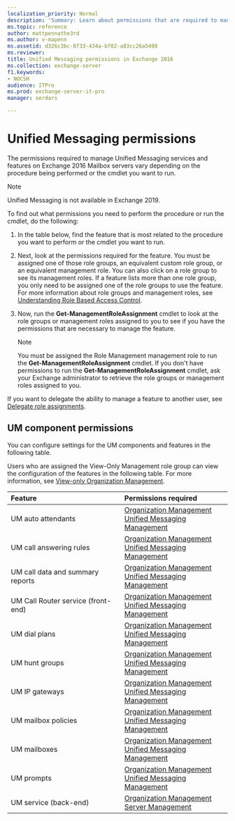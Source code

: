 ```yaml
---
localization_priority: Normal
description: 'Summary: Learn about permissions that are required to manage Unified Messaging services and features in Exchange Server 2016.'
ms.topic: reference
author: mattpennathe3rd
ms.author: v-mapenn
ms.assetid: d326c3bc-8f33-434a-bf02-a83cc26a5498
ms.reviewer:
title: Unified Messaging permissions in Exchange 2016
ms.collection: exchange-server
f1.keywords:
- NOCSH
audience: ITPro
ms.prod: exchange-server-it-pro
manager: serdars

---
```


# Unified Messaging permissions

The permissions required to manage Unified Messaging services and features on Exchange 2016 Mailbox servers vary depending on the procedure being performed or the cmdlet you want to run.

> [!NOTE]
> Unified Messaging is not available in Exchange 2019.

To find out what permissions you need to perform the procedure or run the cmdlet, do the following:

1. In the table below, find the feature that is most related to the procedure you want to perform or the cmdlet you want to run.

2. Next, look at the permissions required for the feature. You must be assigned one of those role groups, an equivalent custom role group, or an equivalent management role. You can also click on a role group to see its management roles. If a feature lists more than one role group, you only need to be assigned one of the role groups to use the feature. For more information about role groups and management roles, see [Understanding Role Based Access Control](https://technet.microsoft.com/library/dd298183.aspx).

3. Now, run the **Get-ManagementRoleAssignment** cmdlet to look at the role groups or management roles assigned to you to see if you have the permissions that are necessary to manage the feature.

    > [!NOTE]
    > You must be assigned the Role Management management role to run the **Get-ManagementRoleAssignment** cmdlet. If you don't have permissions to run the **Get-ManagementRoleAssignment** cmdlet, ask your Exchange administrator to retrieve the role groups or management roles assigned to you.

If you want to delegate the ability to manage a feature to another user, see [Delegate role assignments](https://docs.microsoft.com/exchange/delegate-role-assignments-exchange-2013-help).

## UM component permissions

You can configure settings for the UM components and features in the following table.

Users who are assigned the View-Only Management role group can view the configuration of the features in the following table. For more information, see [View-only Organization Management](https://technet.microsoft.com/library/dd351130.aspx).

|**Feature**|**Permissions required**|
|:-----|:-----|
|UM auto attendants|[Organization Management](https://docs.microsoft.com/exchange/organization-management-exchange-2013-help) <br/> [Unified Messaging Management](https://technet.microsoft.com/library/c91f0387-615c-4a1d-87d4-133ddac1e407.aspx)|
|UM call answering rules|[Organization Management](https://docs.microsoft.com/exchange/organization-management-exchange-2013-help) <br/> [Unified Messaging Management](https://technet.microsoft.com/library/c91f0387-615c-4a1d-87d4-133ddac1e407.aspx)|
|UM call data and summary reports|[Organization Management](https://docs.microsoft.com/exchange/organization-management-exchange-2013-help) <br/> [Unified Messaging Management](https://technet.microsoft.com/library/c91f0387-615c-4a1d-87d4-133ddac1e407.aspx)|
|UM Call Router service (front-end)|[Organization Management](https://docs.microsoft.com/exchange/organization-management-exchange-2013-help) <br/> [Unified Messaging Management](https://technet.microsoft.com/library/c91f0387-615c-4a1d-87d4-133ddac1e407.aspx)|
|UM dial plans|[Organization Management](https://docs.microsoft.com/exchange/organization-management-exchange-2013-help) <br/> [Unified Messaging Management](https://technet.microsoft.com/library/c91f0387-615c-4a1d-87d4-133ddac1e407.aspx)|
|UM hunt groups|[Organization Management](https://docs.microsoft.com/exchange/organization-management-exchange-2013-help) <br/> [Unified Messaging Management](https://technet.microsoft.com/library/c91f0387-615c-4a1d-87d4-133ddac1e407.aspx)|
|UM IP gateways|[Organization Management](https://docs.microsoft.com/exchange/organization-management-exchange-2013-help) <br/> [Unified Messaging Management](https://technet.microsoft.com/library/c91f0387-615c-4a1d-87d4-133ddac1e407.aspx)|
|UM mailbox policies|[Organization Management](https://docs.microsoft.com/exchange/organization-management-exchange-2013-help) <br/> [Unified Messaging Management](https://technet.microsoft.com/library/c91f0387-615c-4a1d-87d4-133ddac1e407.aspx)|
|UM mailboxes|[Organization Management](https://docs.microsoft.com/exchange/organization-management-exchange-2013-help) <br/> [Unified Messaging Management](https://technet.microsoft.com/library/c91f0387-615c-4a1d-87d4-133ddac1e407.aspx)|
|UM prompts|[Organization Management](https://docs.microsoft.com/exchange/organization-management-exchange-2013-help) <br/> [Unified Messaging Management](https://technet.microsoft.com/library/c91f0387-615c-4a1d-87d4-133ddac1e407.aspx)|
|UM service (back-end)|[Organization Management](https://docs.microsoft.com/exchange/organization-management-exchange-2013-help) <br/> [Server Management](https://technet.microsoft.com/library/30cbc4de-adb3-42e8-922f-7661095bdb8c.aspx)|
